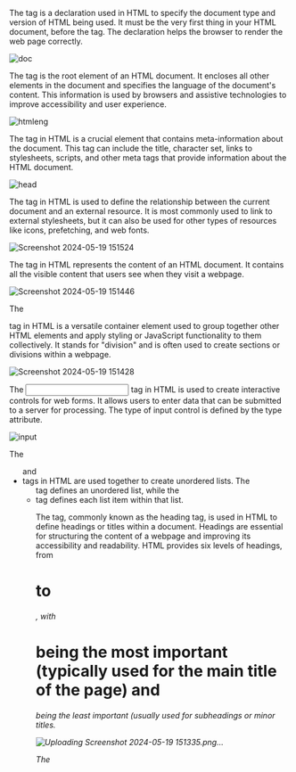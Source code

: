 The <!DOCTYPE html> tag is a declaration used in HTML to specify the document type and version of HTML being used. It must be the very first thing in your HTML document, before the <html> tag. The declaration helps the browser to render the web page correctly.

![doc](https://github.com/riteshrana01/todolist-scmproject/assets/146207456/16294496-e10b-4aa7-b57e-8e72ccb0771b)

The <html lang="en"> tag is the root element of an HTML document. It encloses all other elements in the document and specifies the language of the document's content. This information is used by browsers and assistive technologies to improve accessibility and user experience.

![htmleng](https://github.com/riteshrana01/todolist-scmproject/assets/146207456/076bcf1b-b10c-42b0-9d9f-c49b8bb05b35)

The <head> tag in HTML is a crucial element that contains meta-information about the document. This tag can include the title, character set, links to stylesheets, scripts, and other meta tags that provide information about the HTML document.

![head](https://github.com/riteshrana01/todolist-scmproject/assets/146207456/25b800dd-8c75-4394-99ea-1a7647817e37)

The <link> tag in HTML is used to define the relationship between the current document and an external resource. It is most commonly used to link to external stylesheets, but it can also be used for other types of resources like icons, prefetching, and web fonts.

![Screenshot 2024-05-19 151524](https://github.com/riteshrana01/todolist-scmproject/assets/146207456/316718e3-e03f-4c13-81d3-a683c4c45f9c)


The <body> tag in HTML represents the content of an HTML document. It contains all the visible content that users see when they visit a webpage.

![Screenshot 2024-05-19 151446](https://github.com/riteshrana01/todolist-scmproject/assets/146207456/bb628fa9-d4f1-4af5-85de-f2d39e4cdbb6)

The <div> tag in HTML is a versatile container element used to group together other HTML elements and apply styling or JavaScript functionality to them collectively. It stands for "division" and is often used to create sections or divisions within a webpage.

![Screenshot 2024-05-19 151428](https://github.com/riteshrana01/todolist-scmproject/assets/146207456/336b4065-feab-47db-a14c-59187247ccfe)

The <input> tag in HTML is used to create interactive controls for web forms. It allows users to enter data that can be submitted to a server for processing. The type of input control is defined by the type attribute.

![input](https://github.com/riteshrana01/todolist-scmproject/assets/146207456/3327c29c-002e-4f19-9631-3495f84a17c0)

The <ul> and <li> tags in HTML are used together to create unordered lists. The <ul> tag defines an unordered list, while the <li> tag defines each list item within that list.

The <h> tag, commonly known as the heading tag, is used in HTML to define headings or titles within a document. Headings are essential for structuring the content of a webpage and improving its accessibility and readability. HTML provides six levels of headings, from <h1> to <h6>, with <h1> being the most important (typically used for the main title of the page) and <h6> being the least important (usually used for subheadings or minor titles.

![Uploading Screenshot 2024-05-19 151335.png…]()

The <script> tag in HTML is used to define client-side JavaScript code or to reference an external JavaScript file. It allows developers to add interactivity, manipulate the DOM (Document Object Model), handle events, and perform various other tasks on the client side




The <title> tag in HTML is used to define the title of the document. This title is displayed in the browser's title bar or tab, and it is also used by search engines as the title of the search result. The <title> element is required in all HTML documents and must be placed within the <head> section.

